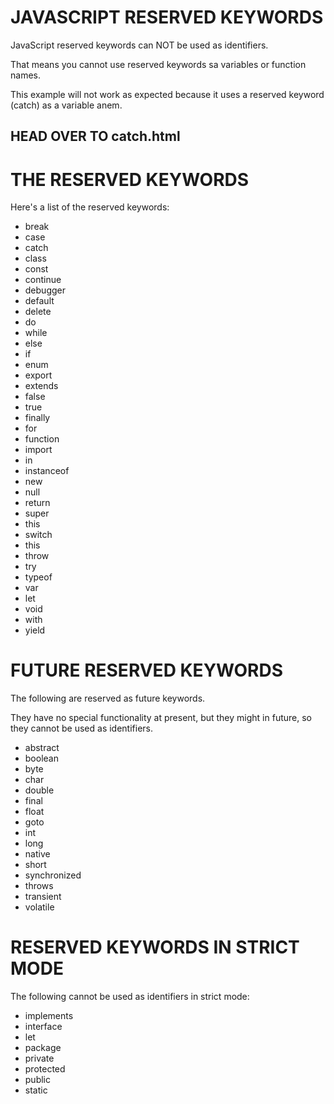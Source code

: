 # JAVASCRIPT RESERVED KEYWORDS
JavaScript reserved keywords can NOT be used as identifiers.

That means you cannot use reserved keywords sa variables or function names.

This example will not work as expected because it uses a reserved keyword (catch) as a variable anem.

<script>
    const catch = "ball";
    document.getElementById("demo").innerHTML = catch;
</script>

HEAD OVER TO catch.html
---------------------------------------------------------------------


# THE RESERVED KEYWORDS
Here's a list of the reserved keywords:

* break
* case
* catch
* class
* const
* continue
* debugger
* default
* delete
* do
* while
* else
* if
* enum
* export
* extends
* false
* true
* finally
* for
* function
* import
* in 
* instanceof
* new 
* null
* return
* super
* this
* switch
* this
* throw
* try
* typeof
* var
* let
* void
* with
* yield

# FUTURE RESERVED KEYWORDS
The following are reserved as future keywords.

They have no special functionality at present, but they might in future, so they cannot be used as identifiers.

* abstract
* boolean
* byte
* char
* double
* final
* float
* goto
* int
* long
* native
* short
* synchronized
* throws
* transient
* volatile

# RESERVED KEYWORDS IN STRICT MODE
The following cannot be used as identifiers in strict mode:

* implements
* interface
* let
* package
* private
* protected
* public
* static